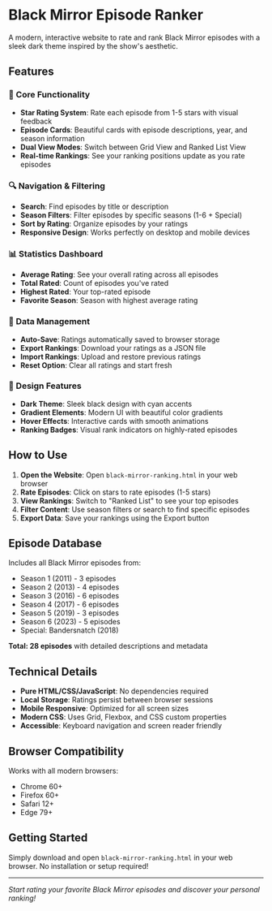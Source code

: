 # Black Mirror Episode Ranker

A modern, interactive website to rate and rank Black Mirror episodes with a sleek dark theme inspired by the show's aesthetic.

## Features

### 🌟 Core Functionality
- **Star Rating System**: Rate each episode from 1-5 stars with visual feedback
- **Episode Cards**: Beautiful cards with episode descriptions, year, and season information
- **Dual View Modes**: Switch between Grid View and Ranked List View
- **Real-time Rankings**: See your ranking positions update as you rate episodes

### 🔍 Navigation & Filtering
- **Search**: Find episodes by title or description
- **Season Filters**: Filter episodes by specific seasons (1-6 + Special)
- **Sort by Rating**: Organize episodes by your ratings
- **Responsive Design**: Works perfectly on desktop and mobile devices

### 📊 Statistics Dashboard
- **Average Rating**: See your overall rating across all episodes
- **Total Rated**: Count of episodes you've rated
- **Highest Rated**: Your top-rated episode
- **Favorite Season**: Season with highest average rating

### 💾 Data Management
- **Auto-Save**: Ratings automatically saved to browser storage
- **Export Rankings**: Download your ratings as a JSON file
- **Import Rankings**: Upload and restore previous ratings
- **Reset Option**: Clear all ratings and start fresh

### 🎨 Design Features
- **Dark Theme**: Sleek black design with cyan accents
- **Gradient Elements**: Modern UI with beautiful color gradients
- **Hover Effects**: Interactive cards with smooth animations
- **Ranking Badges**: Visual rank indicators on highly-rated episodes

## How to Use

1. **Open the Website**: Open `black-mirror-ranking.html` in your web browser
2. **Rate Episodes**: Click on stars to rate episodes (1-5 stars)
3. **View Rankings**: Switch to "Ranked List" to see your top episodes
4. **Filter Content**: Use season filters or search to find specific episodes
5. **Export Data**: Save your rankings using the Export button

## Episode Database

Includes all Black Mirror episodes from:
- Season 1 (2011) - 3 episodes
- Season 2 (2013) - 4 episodes  
- Season 3 (2016) - 6 episodes
- Season 4 (2017) - 6 episodes
- Season 5 (2019) - 3 episodes
- Season 6 (2023) - 5 episodes
- Special: Bandersnatch (2018)

**Total: 28 episodes** with detailed descriptions and metadata

## Technical Details

- **Pure HTML/CSS/JavaScript**: No dependencies required
- **Local Storage**: Ratings persist between browser sessions
- **Mobile Responsive**: Optimized for all screen sizes
- **Modern CSS**: Uses Grid, Flexbox, and CSS custom properties
- **Accessible**: Keyboard navigation and screen reader friendly

## Browser Compatibility

Works with all modern browsers:
- Chrome 60+
- Firefox 60+
- Safari 12+
- Edge 79+

## Getting Started

Simply download and open `black-mirror-ranking.html` in your web browser. No installation or setup required!

---

*Start rating your favorite Black Mirror episodes and discover your personal ranking!*